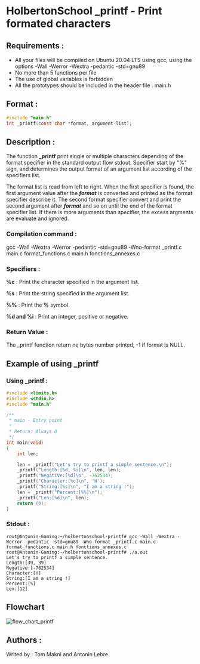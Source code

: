 # HolbertonSchool _printf - Print formated characters

## Requirements :

- All your files will be compiled on Ubuntu 20.04 LTS using gcc, using the options -Wall -Werror -Wextra -pedantic -std=gnu89
- No more than 5 functions per file
- The use of global variables is forbidden
- All the prototypes should be included in the header file : main.h

## Format :

```c
#include "main.h"
int _printf(const char *format, argument-list);
```

## Description :

The function **_printf** print single or multiple characters depending of the format specifier in the standard output flow stdout.
Specifier start by "%" sign, and determines the output format of an argument list according of the specifiers list.

The format list is read from left to right. When the first specifier is found, the first argument value after the ***format*** is converted and printed as the format specifier describe it. The second format specifier convert and print the second argument after ***format*** and so on until the end of the format specifier list. If there is more arguments than specifier, the excess argments are evaluate and ignored.

### Compilation command :

gcc -Wall -Wextra -Werror -pedantic -std=gnu89 -Wno-format _printf.c main.c format_functions.c main.h fonctions_annexes.c

### Specifiers :

**%c** : Print the character specified in the argument list.

**%s** : Print the string specified in the argument list.

**%%** : Print the **%** symbol.

**%d and %i** : Print an integer, positive or negative.

### Return Value :

The _printf function return ne bytes number printed, -1 if format is NULL.

## Example of using _printf

### Using _printf :
```c
#include <limits.h>
#include <stdio.h>
#include "main.h"

/**
 * main - Entry point
 *
 * Return: Always 0
 */
int main(void)
{
    int len;

    len = _printf("Let's try to printf a simple sentence.\n");
    _printf("Length:[%d, %i]\n", len, len);
    _printf("Negative:[%d]\n", -762534);
    _printf("Character:[%c]\n", 'H');
    _printf("String:[%s]\n", "I am a string !");
    len = _printf("Percent:[%%]\n");
    _printf("Len:[%d]\n", len);
    return (0);
}
```
### Stdout :
```
root@Antonin-Gaming:~/holbertonschool-printf# gcc -Wall -Wextra -Werror -pedantic -std=gnu89 -Wno-format _printf.c main.c format_functions.c main.h fonctions_annexes.c
root@Antonin-Gaming:~/holbertonschool-printf# ./a.out
Let's try to printf a simple sentence.
Length:[39, 39]
Negative:[-762534]
Character:[H]
String:[I am a string !]
Percent:[%]
Len:[12]
```
## Flowchart

![flow_chart_printf](https://github.com/user-attachments/assets/0f957e61-0aab-4af2-aec1-495df5ff7ea7)

## Authors :

Writed by : Tom Makni and Antonin Lebre
